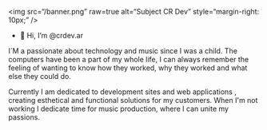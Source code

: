 <img
src=“/banner.png”
raw=true
alt=“Subject CR Dev”
style=“margin-right: 10px;”
/>

- 👋 Hi, I’m @crdev.ar

I´M a passionate about technology and music since I was a child. The computers have been a part of my whole life, I can always remember the feeling of wanting to know how they worked, why they worked and what else they could do.

Currently I am dedicated to development sites and web applications , creating esthetical and functional solutions for my customers. When I'm not working I dedicate time for music production, where I can unite my passions.

<!---
crdev-ar/crdev-ar is a ✨ special ✨ repository because its `README.md` (this file) appears on your GitHub profile.
You can click the Preview link to take a look at your changes.
--->
